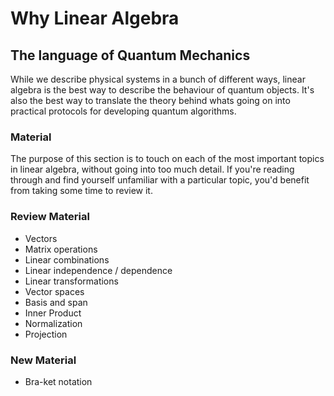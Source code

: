 # Why Linear Algebra

## The language of Quantum Mechanics

While we describe physical systems in a bunch of different ways, linear algebra is the best way to describe the behaviour of quantum objects. It's also the best way to translate the theory behind whats going on into practical protocols for developing quantum algorithms.

### Material

The purpose of this section is to touch on each of the most important topics in linear algebra, without going into too much detail. If you're reading through and find yourself unfamiliar with a particular topic, you'd benefit from taking some time to review it.

### Review Material

* Vectors
* Matrix operations
* Linear combinations
* Linear independence / dependence
* Linear transformations
* Vector spaces
* Basis and span
* Inner Product
* Normalization
* Projection

### New Material

* Bra-ket notation

